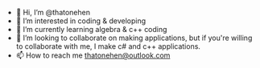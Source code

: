 - 👋 Hi, I’m @thatonehen
- 👀 I’m interested in coding & developing
- 🌱 I’m currently learning algebra & c++ coding
- 💞️ I’m looking to collaborate on making applications, but if you're willing to collaborate with me, I make c# and c++ applications.
- 📫 How to reach me thatonehen@outlook.com

<!---
thatonehen/thatonehen is a ✨ special ✨ repository because its `README.md` (this file) appears on your GitHub profile.
You can click the Preview link to take a look at your changes.
--->
